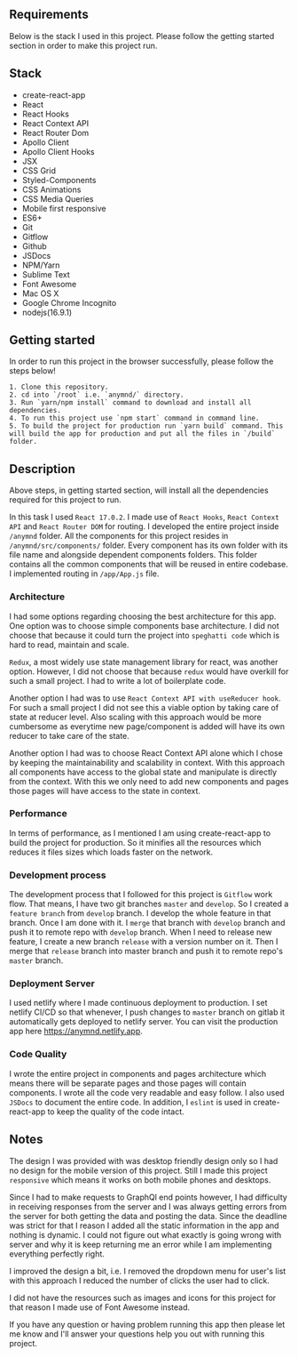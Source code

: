 ## Requirements
Below is the stack I used in this project. Please follow the getting started section in order to make this project run.

## Stack
 - create-react-app
 - React
 - React Hooks
 - React Context API
 - React Router Dom
 - Apollo Client
 - Apollo Client Hooks
 - JSX
 - CSS Grid
 - Styled-Components
 - CSS Animations
 - CSS Media Queries
 - Mobile first responsive
 - ES6+
 - Git
 - Gitflow
 - Github
 - JSDocs
 - NPM/Yarn
 - Sublime Text
 - Font Awesome
 - Mac OS X
 - Google Chrome Incognito
 - nodejs(16.9.1)

## Getting started
In order to run this project in the browser successfully, please follow the steps below!

    1. Clone this repository.
    2. cd into `/root` i.e. `anymnd/` directory.
    3. Run `yarn/npm install` command to download and install all dependencies.
    4. To run this project use `npm start` command in command line.
    5. To build the project for production run `yarn build` command. This will build the app for production and put all the files in `/build` folder.

## Description
Above steps, in getting started section, will install all the dependencies required for this project to run.

In this task I used `React 17.0.2`. I made use of `React Hooks`, `React Context API` and `React Router DOM` for routing. I developed the entire project inside `/anymnd` folder. All the components for this project resides in `/anymnd/src/components/` folder. Every component has its own folder with its file name and alongside dependent components folders. This folder contains all the common components that will be reused in entire codebase. I implemented routing in `/app/App.js` file.

### Architecture
I had some options regarding choosing the best architecture for this app. One option was to choose simple components base architecture. I did not choose that because it could turn the project into `speghatti code` which is hard to read, maintain and scale.

`Redux`, a most widely use state management library for react, was another option. However, I did not choose that because `redux` would have overkill for such a small project. I had to write a lot of boilerplate code.

Another option I had was to use `React Context API with useReducer hook`. For such a small project I did not see this a viable option by taking care of state at reducer level. Also scaling with this approach would be more cumbersome as everytime new page/component is added will have its own reducer to take care of the state.

Another option I had was to choose React Context API alone which I chose by keeping the maintainability and scalability in context. With this approach all components have access to the global state and manipulate is directly from the context. With this we only need to add new components and pages those pages will have access to the state in context.

### Performance
In terms of performance, as I mentioned I am using create-react-app to build the project for production. So it minifies all the resources which reduces it files sizes which loads faster on the network.

### Development process
The development process that I followed for this project is `Gitflow` work flow. That means, I have two git branches `master` and `develop`. So I created a `feature branch` from `develop` branch. I develop the whole feature in that branch. Once I am done with it. I `merge` that branch with `develop` branch and push it to remote repo with `develop` branch. When I need to release new feature, I create a new branch `release` with a version number on it. Then I merge that `release` branch into master branch and push it to remote repo's `master` branch.

### Deployment Server
I used netlify where I made continuous deployment to production. I set netlify CI/CD so that whenever, I push changes to `master` branch on gitlab it automatically gets deployed to netlify server. You can visit the production app here https://anymnd.netlify.app.

### Code Quality
I wrote the entire project in components and pages architecture which means there will be separate pages and those pages will contain components. I wrote all the code very readable and easy follow. I also used `JSDocs` to document the entire code. In addition, I `eslint` is used in create-react-app to keep the quality of the code intact.

## Notes
The design I was provided with was desktop friendly design only so I had no design for the mobile version of this project. Still I made this project `responsive` which means it works on both mobile phones and desktops.

Since I had to make requests to GraphQl end points however, I had difficulty in receiving responses from the server and I was always getting errors from the server for both getting the data and posting the data. Since the deadline was strict for that I reason I added all the static information in the app and nothing is dynamic. I could not figure out what exactly is going wrong with server and why it is keep returning me an error while I am implementing everything perfectly right.

I improved the design a bit, i.e. I removed the dropdown menu for user's list with this approach I reduced the number of clicks the user had to click.

I did not have the resources such as images and icons for this project for that reason I made use of Font Awesome instead.

If you have any question or having problem running this app then please let me know and I'll answer your questions help you out with running this project.
